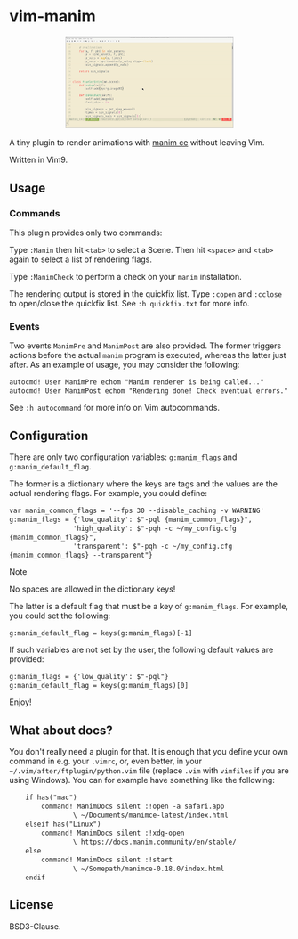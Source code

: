# vim-manim

<p align="center">
<img src="/Demo.gif" width="60%" height="60%">
</p>

A tiny plugin to render animations with
[manim ce](https://www.manim.community) without leaving Vim.

Written in Vim9.

## Usage

### Commands

This plugin provides only two commands:

Type `:Manin` then hit `<tab>` to select a Scene. Then hit `<space>` and
`<tab>` again to select a list of rendering flags.

Type `:ManimCheck` to perform a check on your `manim` installation.

The rendering output is stored in the quickfix list. Type `:copen` and
`:cclose` to open/close the quickfix list. See `:h quickfix.txt` for more
info.

### Events

Two events `ManimPre` and `ManimPost` are also provided. The former triggers
actions before the actual `manim` program is executed, whereas the latter just
after. As an example of usage, you may consider the following:

```
autocmd! User ManimPre echom "Manim renderer is being called..."
autocmd! User ManimPost echom "Rendering done! Check eventual errors."
```

See `:h autocommand` for more info on Vim autocommands.

## Configuration

There are only two configuration variables: `g:manim_flags` and
`g:manim_default_flag`.

The former is a dictionary where the keys are tags and the values are the
actual rendering flags. For example, you could define:

```
var manim_common_flags = '--fps 30 --disable_caching -v WARNING'
g:manim_flags = {'low_quality': $"-pql {manim_common_flags}",
                'high_quality': $"-pqh -c ~/my_config.cfg {manim_common_flags}",
                'transparent': $"-pqh -c ~/my_config.cfg {manim_common_flags} --transparent"}
```

> [!NOTE]
>
> No spaces are allowed in the dictionary keys!

The latter is a default flag that must be a key of `g:manim_flags`. For
example, you could set the following:

```
g:manim_default_flag = keys(g:manim_flags)[-1]
```

If such variables are not set by the user, the following default values are
provided:

```
g:manim_flags = {'low_quality': $"-pql"}
g:manim_default_flag = keys(g:manim_flags)[0]
```

Enjoy!

## What about docs?

You don't really need a plugin for that. It is enough that you define your own
command in e.g. your `.vimrc`, or, even better, in your
`~/.vim/after/ftplugin/python.vim` file (replace `.vim` with `vimfiles` if you
are using Windows). You can for example have something like the following:

```
    if has("mac")
        command! ManimDocs silent :!open -a safari.app
                \ ~/Documents/manimce-latest/index.html
    elseif has("Linux")
        command! ManimDocs silent :!xdg-open
                \ https://docs.manim.community/en/stable/
    else
        command! ManimDocs silent :!start
                \ ~/Somepath/manimce-0.18.0/index.html
    endif
```

## License

BSD3-Clause.
